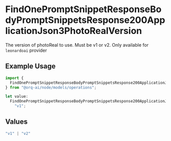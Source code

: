# FindOnePromptSnippetResponseBodyPromptSnippetsResponse200ApplicationJson3PhotoRealVersion

The version of photoReal to use. Must be v1 or v2. Only available for `leonardoai` provider

## Example Usage

```typescript
import {
  FindOnePromptSnippetResponseBodyPromptSnippetsResponse200ApplicationJson3PhotoRealVersion,
} from "@orq-ai/node/models/operations";

let value:
  FindOnePromptSnippetResponseBodyPromptSnippetsResponse200ApplicationJson3PhotoRealVersion =
    "v1";
```

## Values

```typescript
"v1" | "v2"
```